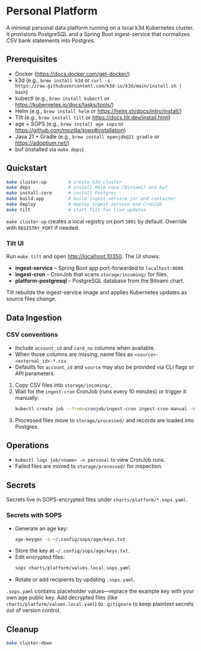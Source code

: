 # Personal Platform

A minimal personal data platform running on a local k3d Kubernetes cluster. It provisions PostgreSQL and a Spring Boot ingest-service that normalizes CSV bank statements into Postgres.

## Prerequisites
- Docker (https://docs.docker.com/get-docker/)
- k3d (e.g., `brew install k3d` or `curl -s https://raw.githubusercontent.com/k3d-io/k3d/main/install.sh | bash`)
- kubectl (e.g., `brew install kubectl` or https://kubernetes.io/docs/tasks/tools/)
- Helm (e.g., `brew install helm` or https://helm.sh/docs/intro/install/)
- Tilt (e.g., `brew install tilt` or https://docs.tilt.dev/install.html)
- age + SOPS (e.g., `brew install age sops` or https://github.com/mozilla/sops#installation)
- Java 21 + Gradle (e.g., `brew install openjdk@21 gradle` or https://adoptium.net/)
- buf (installed via `make deps`)

## Quickstart
```bash
make cluster-up        # create k3d cluster
make deps              # install Helm repo (Bitnami) and buf
make install-core      # install Postgres
make build-app         # build ingest-service jar and container
make deploy            # deploy ingest-service and CronJob
make tilt              # start Tilt for live updates
```

`make cluster-up` creates a local registry on port `5001` by default. Override with `REGISTRY_PORT` if needed.

### Tilt UI

Run `make tilt` and open [http://localhost:10350](http://localhost:10350). The UI shows:
- **ingest-service** – Spring Boot app port-forwarded to `localhost:8080`.
- **ingest-cron** – CronJob that scans `storage/incoming/` for files.
- **platform-postgresql** – PostgreSQL database from the Bitnami chart.

Tilt rebuilds the ingest-service image and applies Kubernetes updates as source files change.

## Data Ingestion

### CSV conventions

- Include `account_id` and `card_no` columns when available.
- When those columns are missing, name files as `<source>-<external_id>-*.csv`.
- Defaults for `account_id` and `source` may also be provided via CLI flags or API parameters.

1. Copy CSV files into `storage/incoming/`.
2. Wait for the `ingest-cron` CronJob (runs every 10 minutes) or trigger it manually:
   ```bash
   kubectl create job --from=cronjob/ingest-cron ingest-cron-manual -n personal
   ```
3. Processed files move to `storage/processed/` and records are loaded into Postgres.


## Operations
- `kubectl logs job/<name> -n personal` to view CronJob runs.
- Failed files are moved to `storage/processed/` for inspection.

## Secrets
Secrets live in SOPS-encrypted files under `charts/platform/*.sops.yaml`.
### Secrets with SOPS

- Generate an age key:
  ```bash
  age-keygen -o ~/.config/sops/age/keys.txt
  ```
- Store the key at `~/.config/sops/age/keys.txt`.
- Edit encrypted files:
  ```bash
  sops charts/platform/values.local.sops.yaml
  ```
- Rotate or add recipients by updating `.sops.yaml`.

`.sops.yaml` contains placeholder values—replace the example key with your own age public key. Add decrypted files (like `charts/platform/values.local.yaml`) to `.gitignore` to keep plaintext secrets out of version control.

## Cleanup
```bash
make cluster-down
```
